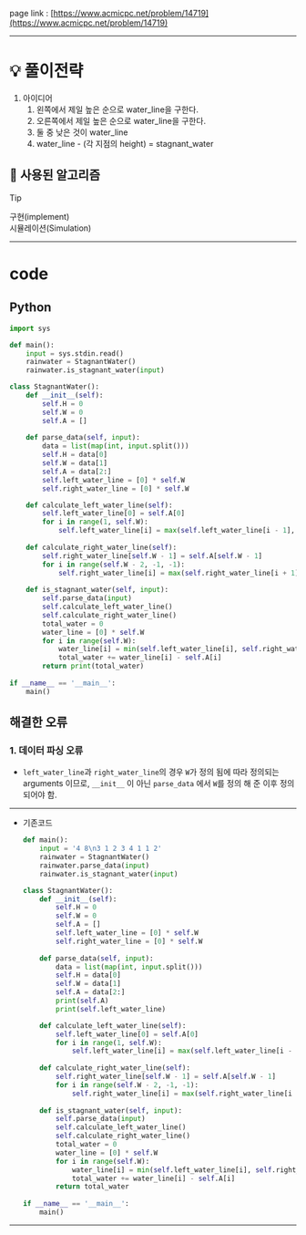 page link : [https://www.acmicpc.net/problem/14719](https://www.acmicpc.net/problem/14719)

---

# 💡 풀이전략

1. 아이디어
    1. 왼쪽에서 제일 높은 순으로 water_line을 구한다.
    2. 오른쪽에서 제일 높은 순으로 water_line을 구한다.
    3. 둘 중 낮은 것이 water_line
    4. water_line - (각 지점의 height) = stagnant_water

## 🎨 사용된 알고리즘

> [!tip]
> 구현(implement)<br>
> 시뮬레이션(Simulation)
---

# code

## Python

```python
import sys

def main():
    input = sys.stdin.read()
    rainwater = StagnantWater()
    rainwater.is_stagnant_water(input)

class StagnantWater():
    def __init__(self):
        self.H = 0
        self.W = 0
        self.A = []
    
    def parse_data(self, input):
        data = list(map(int, input.split()))
        self.H = data[0]
        self.W = data[1]
        self.A = data[2:]
        self.left_water_line = [0] * self.W
        self.right_water_line = [0] * self.W

    def calculate_left_water_line(self):
        self.left_water_line[0] = self.A[0]
        for i in range(1, self.W):
            self.left_water_line[i] = max(self.left_water_line[i - 1], self.A[i])
    
    def calculate_right_water_line(self):
        self.right_water_line[self.W - 1] = self.A[self.W - 1]
        for i in range(self.W - 2, -1, -1):
            self.right_water_line[i] = max(self.right_water_line[i + 1], self.A[i])
    
    def is_stagnant_water(self, input):
        self.parse_data(input)
        self.calculate_left_water_line()
        self.calculate_right_water_line()
        total_water = 0
        water_line = [0] * self.W
        for i in range(self.W):
            water_line[i] = min(self.left_water_line[i], self.right_water_line[i])
            total_water += water_line[i] - self.A[i]
        return print(total_water)
    
if __name__ == '__main__':
    main()
```

## 해결한 오류

### 1. 데이터 파싱 오류

- `left_water_line`과 `right_water_line`의 경우 `W`가 정의 됨에 따라 정의되는 arguments 이므로, `__init__` 이 아닌 `parse_data` 에서 `W`를 정의 해 준 이후 정의 되어야 함.

---

- 기존코드
    
    ```python
    def main():
        input = '4 8\n3 1 2 3 4 1 1 2'
        rainwater = StagnantWater()
        rainwater.parse_data(input)
        rainwater.is_stagnant_water(input)
    
    class StagnantWater():
        def __init__(self):
            self.H = 0
            self.W = 0
            self.A = []
            self.left_water_line = [0] * self.W
            self.right_water_line = [0] * self.W
        
        def parse_data(self, input):
            data = list(map(int, input.split()))
            self.H = data[0]
            self.W = data[1]
            self.A = data[2:]
            print(self.A)
            print(self.left_water_line)
    
        def calculate_left_water_line(self):
            self.left_water_line[0] = self.A[0]
            for i in range(1, self.W):
                self.left_water_line[i] = max(self.left_water_line[i - 1], self.A[i])
        
        def calculate_right_water_line(self):
            self.right_water_line[self.W - 1] = self.A[self.W - 1]
            for i in range(self.W - 2, -1, -1):
                self.right_water_line[i] = max(self.right_water_line[i + 1], self.A[i])
        
        def is_stagnant_water(self, input):
            self.parse_data(input)
            self.calculate_left_water_line()
            self.calculate_right_water_line()
            total_water = 0
            water_line = [0] * self.W
            for i in range(self.W):
                water_line[i] = min(self.left_water_line[i], self.right_water_line[i])
                total_water += water_line[i] - self.A[i]
            return total_water
        
    if __name__ == '__main__':
        main()
    ```
    

---
